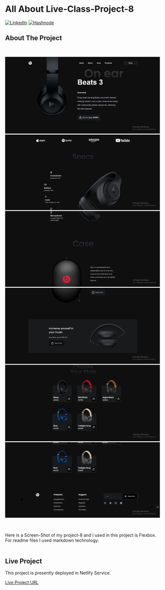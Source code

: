 <!-- Intro -->
# All About Live-Class-Project-8

<!-- Social Links -->
[![LinkedIn][linkedin-shield]][linkedin-url]
[![Hashnode][hashnode-shield]][hashnode-url]

<!-- PROJECT LOGO -->


<!-- ABOUT THE PROJECT -->

## About The Project
<br>

![Project 8](./SnapShot/snap-project-08-1.png)
![Project 8](./SnapShot/snap-project-08-2.png)
![Project 8](./SnapShot/snap-project-08-3.png)
![Project 8](./SnapShot/snap-project-08-4.png)
![Project 8](./SnapShot/snap-project-08-5.png)
![Project 8](./SnapShot/snap-project-08-6.png)

<br>

Here is a Screen-Shot of my project-8 and I used in this project is Flexbox. For readme files I used markdown technology.
<br>
<br>

## Live Project

This project is presently deployed in Netlify Service.



[Live Project URL](https://uu02344-beats.netlify.app/)
<br>


[linkedin-shield]: https://img.shields.io/badge/-LinkedIn-black.svg?style=for-the-badge&logo=linkedin&colorB=0B5FBB
[linkedin-url]: https://www.linkedin.com/in/usama-usman-7331a3248/

<!-- Hashnode -->

[hashnode-shield]: https://img.shields.io/badge/Hashnode-2962FF?style=for-the-badge&logo=hashnode&logoColor=white
[hashnode-url]: https://usama400.hashnode.dev/
